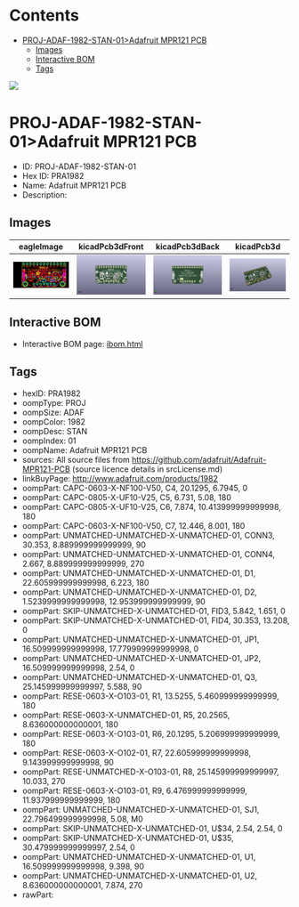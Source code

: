 



Contents
========

* [PROJ-ADAF-1982-STAN-01>Adafruit MPR121 PCB](#proj-adaf-1982-stan-01adafruit-mpr121-pcb)
	* [Images](#images)
	* [Interactive BOM](#interactive-bom)
	* [Tags](#tags)
  
![][im]
# PROJ-ADAF-1982-STAN-01>Adafruit MPR121 PCB

- ID: PROJ-ADAF-1982-STAN-01
- Hex ID: PRA1982
- Name: Adafruit MPR121 PCB
- Description: 

## Images
  
  

|eagleImage|kicadPcb3dFront|kicadPcb3dBack|kicadPcb3d|
| :---: | :---: | :---: | :---: |
|[![eagleImage](eagleImage_140.png)](eagleImage_600.png)|[![kicadPcb3dFront](kicadPcb3dFront_140.png)](kicadPcb3dFront_600.png)|[![kicadPcb3dBack](kicadPcb3dBack_140.png)](kicadPcb3dBack_600.png)|[![kicadPcb3d](kicadPcb3d_140.png)](kicadPcb3d_600.png)|

## Interactive BOM

- Interactive BOM page: [ibom.html](kicad/bom/ibom.html)

## Tags

- hexID: PRA1982
- oompType: PROJ
- oompSize: ADAF
- oompColor: 1982
- oompDesc: STAN
- oompIndex: 01
- oompName: Adafruit MPR121 PCB
- sources: All source files from https://github.com/adafruit/Adafruit-MPR121-PCB (source licence details in srcLicense.md)
- linkBuyPage: http://www.adafruit.com/products/1982
- oompPart: CAPC-0603-X-NF100-V50, C4, 20.1295, 6.7945, 0
- oompPart: CAPC-0805-X-UF10-V25, C5, 6.731, 5.08, 180
- oompPart: CAPC-0805-X-UF10-V25, C6, 7.874, 10.413999999999998, 180
- oompPart: CAPC-0603-X-NF100-V50, C7, 12.446, 8.001, 180
- oompPart: UNMATCHED-UNMATCHED-X-UNMATCHED-01, CONN3, 30.353, 8.889999999999999, 90
- oompPart: UNMATCHED-UNMATCHED-X-UNMATCHED-01, CONN4, 2.667, 8.889999999999999, 270
- oompPart: UNMATCHED-UNMATCHED-X-UNMATCHED-01, D1, 22.605999999999998, 6.223, 180
- oompPart: UNMATCHED-UNMATCHED-X-UNMATCHED-01, D2, 1.5239999999999998, 12.953999999999999, 90
- oompPart: SKIP-UNMATCHED-X-UNMATCHED-01, FID3, 5.842, 1.651, 0
- oompPart: SKIP-UNMATCHED-X-UNMATCHED-01, FID4, 30.353, 13.208, 0
- oompPart: UNMATCHED-UNMATCHED-X-UNMATCHED-01, JP1, 16.509999999999998, 17.779999999999998, 0
- oompPart: UNMATCHED-UNMATCHED-X-UNMATCHED-01, JP2, 16.509999999999998, 2.54, 0
- oompPart: UNMATCHED-UNMATCHED-X-UNMATCHED-01, Q3, 25.145999999999997, 5.588, 90
- oompPart: RESE-0603-X-O103-01, R1, 13.5255, 5.460999999999999, 180
- oompPart: RESE-0603-X-UNMATCHED-01, R5, 20.2565, 8.636000000000001, 180
- oompPart: RESE-0603-X-O103-01, R6, 20.1295, 5.206999999999999, 180
- oompPart: RESE-0603-X-O102-01, R7, 22.605999999999998, 9.143999999999998, 90
- oompPart: RESE-UNMATCHED-X-O103-01, R8, 25.145999999999997, 10.033, 270
- oompPart: RESE-0603-X-O103-01, R9, 6.476999999999999, 11.937999999999999, 180
- oompPart: UNMATCHED-UNMATCHED-X-UNMATCHED-01, SJ1, 22.796499999999998, 5.08, M0
- oompPart: SKIP-UNMATCHED-X-UNMATCHED-01, U$34, 2.54, 2.54, 0
- oompPart: SKIP-UNMATCHED-X-UNMATCHED-01, U$35, 30.479999999999997, 2.54, 0
- oompPart: UNMATCHED-UNMATCHED-X-UNMATCHED-01, U1, 16.509999999999998, 9.398, 90
- oompPart: UNMATCHED-UNMATCHED-X-UNMATCHED-01, U2, 8.636000000000001, 7.874, 270
- rawPart: 



[im]: kicadPcb3d_450.png
